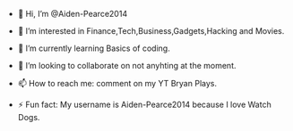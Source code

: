 - 👋 Hi, I’m @Aiden-Pearce2014
- 👀 I’m interested in Finance,Tech,Business,Gadgets,Hacking and Movies.
- 🌱 I’m currently learning Basics of coding.
- 💞️ I’m looking to collaborate on not anyhting at the moment.
- 📫 How to reach me: comment on my YT Bryan Plays.

- ⚡ Fun fact: My username is Aiden-Pearce2014 because I love Watch Dogs.

<!---
Aiden-Pearce2014/Aiden-Pearce2014 is a ✨ special ✨ repository because its `README.md` (this file) appears on your GitHub profile.
You can click the Preview link to take a look at your changes.
--->
